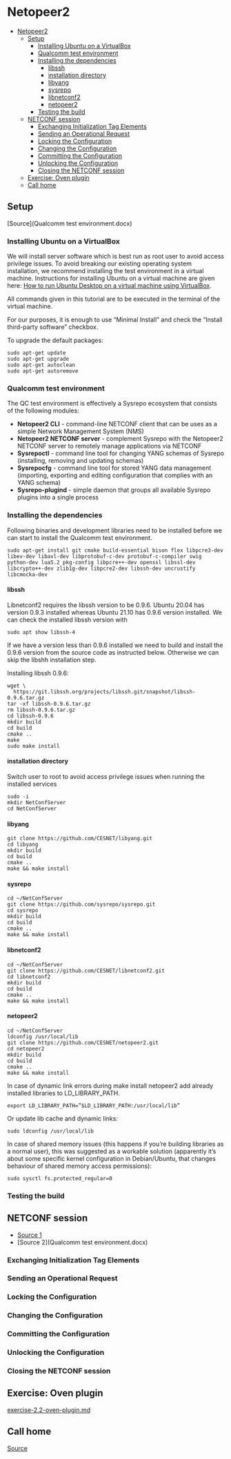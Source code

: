 # Netopeer2

- [Netopeer2](#netopeer2)
  - [Setup](#setup)
    - [Installing Ubuntu on a VirtualBox](#installing-ubuntu-on-a-virtualbox)
    - [Qualcomm test environment](#qualcomm-test-environment)
    - [Installing the dependencies](#installing-the-dependencies)
      - [libssh](#libssh)
      - [installation directory](#installation-directory)
      - [libyang](#libyang)
      - [sysrepo](#sysrepo)
      - [libnetconf2](#libnetconf2)
      - [netopeer2](#netopeer2-1)
    - [Testing the build](#testing-the-build)
  - [NETCONF session](#netconf-session)
    - [Exchanging Initialization Tag Elements](#exchanging-initialization-tag-elements)
    - [Sending an Operational Request](#sending-an-operational-request)
    - [Locking the Configuration](#locking-the-configuration)
    - [Changing the Configuration](#changing-the-configuration)
    - [Committing the Configuration](#committing-the-configuration)
    - [Unlocking the Configuration](#unlocking-the-configuration)
    - [Closing the NETCONF session](#closing-the-netconf-session)
  - [Exercise: Oven plugin](#exercise-oven-plugin)
  - [Call home](#call-home)

## Setup

[Source](Qualcomm test environment.docx)

### Installing Ubuntu on a VirtualBox

We will install server software which is best run as root user to avoid access privilege issues. To avoid breaking our existing operating system installation, we recommend installing the test environment in a virtual machine. Instructions for installing Ubuntu on a virtual machine are given here: [How to run Ubuntu Desktop on a virtual machine using VirtualBox](https://ubuntu.com/tutorials/how-to-run-ubuntu-desktop-on-a-virtual-machine-using-virtualbox#1-overview).

All commands given in this tutorial are to be executed in the terminal of the virtual machine.

For our purposes, it is enough to use “Minimal Install” and check the “Install third-party software” checkbox.

To upgrade the default packages:

```
sudo apt-get update
sudo apt-get upgrade
sudo apt-get autoclean
sudo apt-get autoremove
```

### Qualcomm test environment

The QC test environment is effectively a Sysrepo ecosystem that consists of the following modules:

- **Netopeer2 CLI** - command-line NETCONF client that can be uses as a simple Network Management System (NMS)
- **Netopeer2 NETCONF server** - complement Sysrepo with the Netopeer2 NETCONF server to remotely manage applications via NETCONF
- **Sysrepoctl** - command line tool for changing YANG schemas of Sysrepo (installing, removing and updating schemas)
- **Sysrepocfg** - command line tool for stored YANG data management (importing, exporting and editing configuration that complies with an YANG schema)
- **Sysrepo-plugind** - simple daemon that groups all available Sysrepo plugins into a single process

### Installing the dependencies

Following binaries and development libraries need to be installed before we can start to install the Qualcomm test environment.

```
sudo apt-get install git cmake build-essential bison flex libpcre3-dev libev-dev libavl-dev libprotobuf-c-dev protobuf-c-compiler swig python-dev lua5.2 pkg-config libpcre++-dev openssl libssl-dev libcrypto++-dev zlib1g-dev libpcre2-dev libssh-dev uncrustify libcmocka-dev
```

#### libssh

Libnetconf2 requires the libssh version to be 0.9.6. Ubuntu 20.04 has version 0.9.3 installed whereas Ubuntu 21.10 has 0.9.6 version installed. We can check the installed libssh version with

```
sudo apt show libssh-4
```

If we have a version less than 0.9.6 installed we need to build and install the 0.9.6 version from the source code as instructed below. Otherwise we can skip the libshh installation step.

Installing libssh 0.9.6:

```
wget \
  https://git.libssh.org/projects/libssh.git/snapshot/libssh-0.9.6.tar.gz
tar -xf libssh-0.9.6.tar.gz
rm libssh-0.9.6.tar.gz
cd libssh-0.9.6
mkdir build
cd build
cmake ..
make
sudo make install
```

#### installation directory

Switch user to root to avoid access privilege issues when running the installed services

```
sudo -i
mkdir NetConfServer
cd NetConfServer
```

#### libyang

```
git clone https://github.com/CESNET/libyang.git
cd libyang
mkdir build
cd build
cmake ..
make && make install
```

#### sysrepo

```
cd ~/NetConfServer
git clone https://github.com/sysrepo/sysrepo.git
cd sysrepo
mkdir build
cd build
cmake ..
make && make install
```

#### libnetconf2

```
cd ~/NetConfServer
git clone https://github.com/CESNET/libnetconf2.git
cd libnetconf2
mkdir build
cd build
cmake ..
make && make install
```

#### netopeer2

```
cd ~/NetConfServer
ldconfig /usr/local/lib
git clone https://github.com/CESNET/netopeer2.git
cd netopeer2
mkdir build
cd build
cmake ..
make && make install
```

In case of dynamic link errors during make install netopeer2 add already installed libraries to LD_LIBRARY_PATH.

```
export LD_LIBRARY_PATH=”$LD_LIBRARY_PATH:/usr/local/lib”
```

Or update lib cache and dynamic links:

```
sudo ldconfig /usr/local/lib
```

In case of shared memory issues (this happens if you’re building libraries as a normal user), this was suggested as a workable solution (apparently it’s about some specific kernel configuration in Debian/Ubuntu, that changes behaviour of shared memory access permissions):

```
sudo sysctl fs.protected_regular=0
```

### Testing the build

## NETCONF session 

- [Source 1](https://www.juniper.net/documentation/us/en/software/junos/netconf/topics/task/netconf-session-sample.html)
- [Source 2](Qualcomm test environment.docx)

### Exchanging Initialization Tag Elements

### Sending an Operational Request

### Locking the Configuration

### Changing the Configuration

### Committing the Configuration

### Unlocking the Configuration

### Closing the NETCONF session

## Exercise: Oven plugin

[exercise-2.2-oven-plugin.md](exercise-2-oven-plugin.md)

## Call home

[Source](https://www.blog.adva.com/en/its-time-to-call-home)